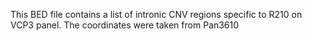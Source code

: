 This BED file contains a list of intronic CNV regions specific to R210 on VCP3 panel.
The coordinates were taken from Pan3610

